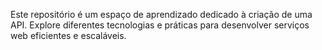Este repositório é um espaço de aprendizado dedicado à criação de uma API. Explore diferentes tecnologias e práticas para desenvolver serviços web eficientes e escaláveis.
